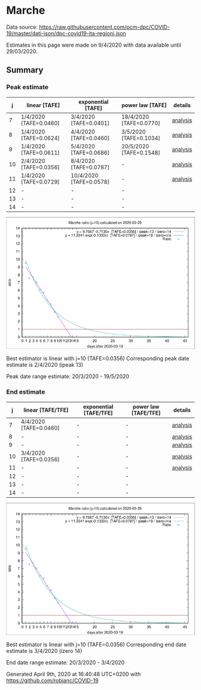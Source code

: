 # Marche


Data source: https://raw.githubusercontent.com/pcm-dpc/COVID-19/master/dati-json/dpc-covid19-ita-regioni.json

Estimates in this page were made on 9/4/2020 with data available until 29/03/2020.


## Summary 

### Peak estimate 
|j|linear [TAFE]|exponential [TAFE]|power law [TAFE]|details|
|---|----|-----------|---------|-------|
|7|1/4/2020 [TAFE=0.0460]|3/4/2020 [TAFE=0.0401]|18/4/2020 [TAFE=0.0770]|[analysis](COVID-19_marche_j7_2020-03-29.md)|
|8|1/4/2020 [TAFE=0.0624]|4/4/2020 [TAFE=0.0460]|3/5/2020 [TAFE=0.1034]|[analysis](COVID-19_marche_j8_2020-03-29.md)|
|9|1/4/2020 [TAFE=0.0611]|5/4/2020 [TAFE=0.0686]|20/5/2020 [TAFE=0.1548]|[analysis](COVID-19_marche_j9_2020-03-29.md)|
|10|2/4/2020 [TAFE=0.0356]|8/4/2020 [TAFE=0.0787]|-|[analysis](COVID-19_marche_j10_2020-03-29.md)|
|11|1/4/2020 [TAFE=0.0729]|10/4/2020 [TAFE=0.0578]|-|[analysis](COVID-19_marche_j11_2020-03-29.md)|
|12|-|-|-||
|13|-|-|-||
|14|-|-|-||

![best peak estimate](COVID-19_marche_j10_2020-03-29.png)

Best estimator is linear with j=10 (TAFE=0.0356)
Corresponding peak date estimate is 2/4/2020 (ipeak 13)


Peak date range estimate: 20/3/2020 - 19/5/2020

### End estimate 
|j|linear [TAFE/TFE]|exponential [TAFE/TFE]|power law [TAFE/TFE]|details|
|---|----|-----------|---------|-------|
|7|4/4/2020 [TAFE=0.0460]|-|-|[analysis](COVID-19_marche_j7_2020-03-29.md)|
|8|-|-|-|[analysis](COVID-19_marche_j8_2020-03-29.md)|
|9|-|-|-|[analysis](COVID-19_marche_j9_2020-03-29.md)|
|10|3/4/2020 [TAFE=0.0356]|-|-|[analysis](COVID-19_marche_j10_2020-03-29.md)|
|11|-|-|-|[analysis](COVID-19_marche_j11_2020-03-29.md)|
|12|-|-|-||
|13|-|-|-||
|14|-|-|-||

![best zero estimate](COVID-19_marche_j10_2020-03-29.png)

Best estimator is linear with j=10 (TAFE=0.0356)
Corresponding end date estimate is 3/4/2020 (izero 14)


End date range estimate: 20/3/2020 - 3/4/2020

Generated April 9th, 2020 at 16:40:48 UTC+0200 with https://github.com/robianc/COVID-19
